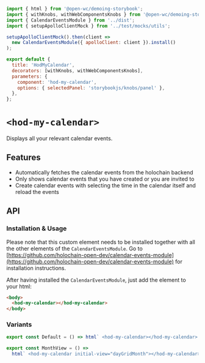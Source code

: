 ```js script
import { html } from '@open-wc/demoing-storybook';
import { withKnobs, withWebComponentsKnobs } from '@open-wc/demoing-storybook';
import { CalendarEventsModule } from '../dist';
import { setupApolloClientMock } from '../test/mocks/utils';

setupApolloClientMock().then(client =>
  new CalendarEventsModule({ apolloClient: client }).install()
);

export default {
  title: 'HodMyCalendar',
  decorators: [withKnobs, withWebComponentsKnobs],
  parameters: {
    component: 'hod-my-calendar',
    options: { selectedPanel: 'storybookjs/knobs/panel' },
  },
};
```

# `<hod-my-calendar>`

Displays all your relevant calendar events.

## Features

- Automatically fetches the calendar events from the holochain backend
- Only shows calendar events that you have created or you are invited to
- Create calendar events with selecting the time in the calendar itself and reload the events

## API

<sb-props of="hod-my-calendar"></sb-props>

### Installation & Usage

Please note that this custom element needs to be installed together with all the other elements of the `CalendarEventsModule`. Go to [https://github.com/holochain-open-dev/calendar-events-module](https://github.com/holochain-open-dev/calendar-events-module) for installation instructions.

After having installed the `CalendarEventsModule`, just add the element to your html:

```html
<body>
  <hod-my-calendar></hod-my-calendar>
</body>
```

### Variants

```js preview-story
export const Default = () => html` <hod-my-calendar></hod-my-calendar> `;
```

```js preview-story
export const MonthView = () =>
  html` <hod-my-calendar initial-view="dayGridMonth"></hod-my-calendar> `;
```
